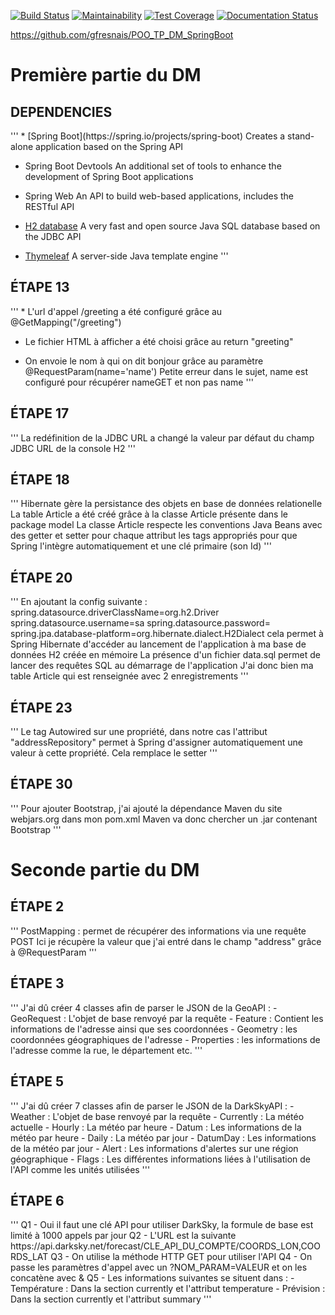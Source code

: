 [![Build Status](https://travis-ci.com/gfresnais/POO_TP_DM_SpringBoot.svg?token=5K17HmxMpZcxFUnn27Gu&branch=master)](https://travis-ci.com/gfresnais/POO_TP_DM_SpringBoot) [![Maintainability](https://api.codeclimate.com/v1/badges/a8e53cb3dee738ce134f/maintainability)](https://codeclimate.com/github/gfresnais/POO_TP_DM_SpringBoot/maintainability) [![Test Coverage](https://api.codeclimate.com/v1/badges/a8e53cb3dee738ce134f/test_coverage)](https://codeclimate.com/github/gfresnais/POO_TP_DM_SpringBoot/test_coverage) [![Documentation Status](https://readthedocs.org/projects/poo-tp-dm-springboot/badge/?version=latest)](https://poo-tp-dm-springboot.readthedocs.io/en/latest/?badge=latest)

https://github.com/gfresnais/POO_TP_DM_SpringBoot

Première partie du DM
=====================

<h2>DEPENDENCIES</h2> 
'''
* [Spring Boot](https://spring.io/projects/spring-boot)
    Creates a stand-alone application based on the Spring API

* Spring Boot Devtools
    An additional set of tools to enhance the development of Spring Boot applications

* Spring Web
    An API to build web-based applications, includes the RESTful API
    
* [H2 database](http://www.h2database.com/html/main.html)
    A very fast and open source Java SQL database based on the JDBC API
    
* [Thymeleaf](https://www.thymeleaf.org/)
    A server-side Java template engine
'''

<h2>ÉTAPE 13</h2>
'''
* L'url d'appel /greeting a été configuré grâce au @GetMapping("/greeting")

* Le fichier HTML à afficher a été choisi grâce au return "greeting"

* On envoie le nom à qui on dit bonjour grâce au paramètre @RequestParam(name='name')
    Petite erreur dans le sujet, name est configuré pour récupérer nameGET et non pas name
'''

<h2>ÉTAPE 17</h2>
'''
La redéfinition de la JDBC URL a changé la valeur par défaut du champ JDBC URL de la console H2
'''

<h2>ÉTAPE 18</h2>
'''
Hibernate gère la persistance des objets en base de données relationelle
La table Article a été créé grâce à la classe Article présente dans le package model
La classe Article respecte les conventions Java Beans avec des getter et setter pour chaque attribut 
les tags appropriés pour que Spring l'intègre automatiquement et une clé primaire (son Id)
'''

<h2>ÉTAPE 20</h2>
'''
En ajoutant la config suivante :
    spring.datasource.driverClassName=org.h2.Driver
    spring.datasource.username=sa
    spring.datasource.password=
    spring.jpa.database-platform=org.hibernate.dialect.H2Dialect
cela permet à Spring Hibernate d'accéder au lancement de l'application à ma base de données H2 créée en mémoire
La présence d'un fichier data.sql permet de lancer des requêtes SQL au démarrage de l'application
J'ai donc bien ma table Article qui est renseignée avec 2 enregistrements
'''

<h2>ÉTAPE 23</h2>
'''
Le tag Autowired sur une propriété, dans notre cas l'attribut "addressRepository" permet à Spring d'assigner
automatiquement une valeur à cette propriété. Cela remplace le setter
'''

<h2>ÉTAPE 30</h2>
'''
Pour ajouter Bootstrap, j'ai ajouté la dépendance Maven du site webjars.org dans mon pom.xml
Maven va donc chercher un .jar contenant Bootstrap
'''

Seconde partie du DM
====================

<h2>ÉTAPE 2</h2>
'''
PostMapping : permet de récupérer des informations via une requête POST
Ici je récupère la valeur que j'ai entré dans le champ "address" grâce à @RequestParam
'''

<h2>ÉTAPE 3</h2>
'''
J'ai dû créer 4 classes afin de parser le JSON de la GeoAPI : 
- GeoRequest : L'objet de base renvoyé par la requête
- Feature : Contient les informations de l'adresse ainsi que ses coordonnées
- Geometry : les coordonnées géographiques de l'adresse
- Properties : les informations de l'adresse comme la rue, le département etc.
'''

<h2>ÉTAPE 5</h2>
'''
J'ai dû créer 7 classes afin de parser le JSON de la DarkSkyAPI :
- Weather : L'objet de base renvoyé par la requête
- Currently : La météo actuelle
- Hourly : La météo par heure
- Datum : Les informations de la météo par heure
- Daily : La météo par jour
- DatumDay : Les informations de la météo par jour
- Alert : Les informations d'alertes sur une région géographique
- Flags : Les différentes informations liées à l'utilisation de l'API comme les unités utilisées
'''

<h2>ÉTAPE 6</h2>
'''
Q1 - Oui il faut une clé API pour utiliser DarkSky, la formule de base est limité à 1000 appels par jour
Q2 - L'URL est la suivante https://api.darksky.net/forecast/CLE_API_DU_COMPTE/COORDS_LON,COORDS_LAT
Q3 - On utilise la méthode HTTP GET pour utiliser l'API
Q4 - On passe les paramètres d'appel avec un ?NOM_PARAM=VALEUR et on les concatène avec &
Q5 - Les informations suivantes se situent dans :
    - Température : Dans la section currently et l'attribut temperature
    - Prévision :  Dans la section currently et l'attribut summary
'''
